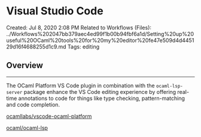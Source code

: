 # Visual Studio Code

Created: Jul 8, 2020 2:08 PM
Related to Workflows (Files): ../Workflows%202047bb379aec4ed99f1b00b94fbf6a1d/Setting%20up%20useful%20OCaml%20tools%20for%20my%20editor%20fe47e509d4d445129d16f4688255d1c9.md
Tags: editing

## Overview

---

The OCaml Platform VS Code plugin in combination with the `ocaml-lsp-server` package enhance the VS Code editing experience by offering real-time annotations to code for things like type checking, pattern-matching and code completion. 

[ocamllabs/vscode-ocaml-platform](https://github.com/ocamllabs/vscode-ocaml-platform)

[ocaml/ocaml-lsp](https://github.com/ocaml/ocaml-lsp)